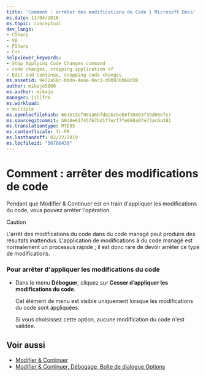 ```yaml
---
title: 'Comment : arrêter des modifications de Code | Microsoft Docs'
ms.date: 11/04/2016
ms.topic: conceptual
dev_langs:
- CSharp
- VB
- FSharp
- C++
helpviewer_keywords:
- Stop Applying Code Changes command
- code changes, stopping application of
- Edit and Continue, stopping code changes
ms.assetid: 9e72a50c-bb0a-4eaa-9ac1-d00930b68d38
author: mikejo5000
ms.author: mikejo
manager: jillfra
ms.workload:
- multiple
ms.openlocfilehash: 661b18ef061a6bfdb2bcbe68f30463f39d08efe7
ms.sourcegitcommit: b0d8e61745f67bd1f7ecf7fe080a0fe73ac6a181
ms.translationtype: MTE95
ms.contentlocale: fr-FR
ms.lasthandoff: 02/22/2019
ms.locfileid: "56700430"
---
```

# <a name="how-to-stop-code-changes"></a>Comment : arrêter des modifications de code
Pendant que Modifier & Continuer est en train d'appliquer les modifications du code, vous pouvez arrêter l'opération.

> [!CAUTION]
>  L'arrêt des modifications du code dans du code managé peut produire des résultats inattendus. L'application de modifications à du code managé est normalement un processus rapide ; il est donc rare de devoir arrêter ce type de modifications.

### <a name="to-stop-applying-code-changes"></a>Pour arrêter d'appliquer les modifications du code

- Dans le menu **Déboguer**, cliquez sur **Cesser d’appliquer les modifications du code**.

  Cet élément de menu est visible uniquement lorsque les modifications du code sont appliquées.

  Si vous choisissez cette option, aucune modification du code n'est validée.

## <a name="see-also"></a>Voir aussi
- [Modifier & Continuer](../debugger/edit-and-continue.md)
- [Modifier & Continuer, Débogage, Boîte de dialogue Options](https://msdn.microsoft.com/library/bcew296c.aspx)